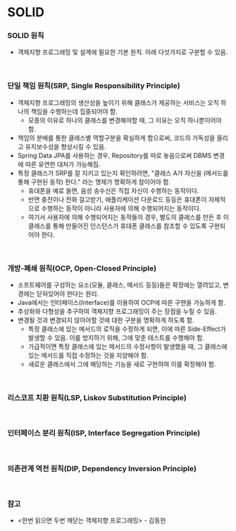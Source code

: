 # SOLID

### SOLID 원칙
  * 객체지향 프로그래밍 및 설계에 필요한 기본 원칙. 아래 다섯가지로 구분할 수 있음.

<br>

### 단일 책임 원칙(SRP, Single Responsibility Principle)
  * 객체지향 프로그래밍의 생산성을 높이기 위해 클래스가 제공하는 서비스는 오직 하나의 책임을 수행하는데 집중되어야 함.
    * 모종의 이유로 하나의 클래스를 변경해야할 때, 그 이유는 오직 하나뿐이어야 함.
  * 책임의 분배를 통한 클래스별 역할구분을 확실하게 함으로써, 코드의 가독성을 올리고 유지보수성을 향상시킬 수 있음.
  * Spring Data JPA를 사용하는 경우, Repository를 따로 놓음으로써 DBMS 변경에 따른 유연한 대처가 가능해짐.
  * 특정 클래스가 SRP를 잘 지키고 있는지 확인하려면, "클래스 A가 자신을 (메서드를 통해 구현된 동작) 한다." 라는 명제가 명확하게 참이어야 함.
    * 휴대폰을 예로 들면, 음성 송수신은 직접 자신이 수행하는 동작이다.
    * 반면 충전이나 전화 걸고받기, 애플리케이션 다운로드 등등은 휴대폰이 자체적으로 수행하는 동작이 아니라 사용자에 의해 수행되어지는 동작이다.
    * 여기서 사용자에 의해 수행되어지는 동작들의 경우, 별도의 클래스를 만든 후 이 클래스를 통해 만들어진 인스턴스가 휴대폰 클래스를 참조할 수 있도록 구현되어야 한다.

<br>

### 개방-폐쇄 원칙(OCP, Open-Closed Principle)
  * 소프트웨어를 구성하는 요소(모듈, 클래스, 메서드 등등)들은 확장에는 열려있고, 변경에는 닫혀있어야 한다는 원리.
  * Java에서는 인터페이스(Interface)를 이용하여 OCP에 따른 구현을 가능하게 함.
  * 추상화와 다형성을 추구하여 객체지향 프로그래밍이 주는 장점을 누릴 수 있음.
  * 변경될 것과 변경되지 않아야할 것에 대한 구분을 명확하게 하도록 함.
    * 특정 클래스에 있는 메서드의 로직을 수정하게 되면, 이에 따른 Side-Effect가 발생할 수 있음. 이를 방지하기 위해, 그에 맞춘 테스트를 수행해야 함.
    * 가급적이면 특정 클래스에 있는 메서드의 수정사항이 발생했을 때, 그 클래스에 있는 메서드를 직접 수정하는 것을 지양해야 함.
    * 새로운 클래스에서 그에 해당하는 기능을 새로 구현하여 이를 확장해야 함.

<br>

### 리스코프 치환 원칙(LSP, Liskov Substitution Principle)


<br>

### 인터페이스 분리 원칙(ISP, Interface Segregation Principle)


<br>

### 의존관계 역전 원칙(DIP, Dependency Inversion Principle)


<br>

### 참고
* <한번 읽으면 두번 깨닫는 객체지향 프로그래밍> - 김동헌
